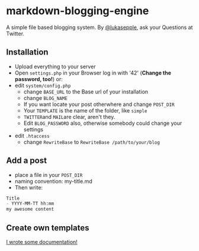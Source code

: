 # markdown-blogging-engine
A simple file based blogging system. By [@lukasepple](http://twitter.com/lukasepple), ask your Questions at Twitter.
## Installation
* Upload everything to your server
* Open `settings.php` in your Browser log in with '42' (**Change the password, too!**) or:
* edit `system/config.php`
	* change `BASE_URL` to the Base url of your installation
	* change `BLOG_NAME`
	* If you want locate your post otherwhere and change `POST_DIR`
	* Your `TEMPLATE` is the name of the folder, like `simple`
	* `TWITTER`and `MAIL`are clear, aren't they.
	* Edit `BLOG_PASSWORD` also, otherwise somebody could change your settings
* edit `.htaccess`
	* change `RewriteBase` to `RewriteBase /path/to/your/blog`

## Add a post
* place a file in your `POST_DIR`
* naming convention: my-title.md
* Then write:    

```markdown
Title
- YYYY-MM-TT hh:mm
my awesome content
```

## Create own templates
[I wrote some documentation!](https://github.com/lukasepple/markdown-blogging-engine/wiki)
